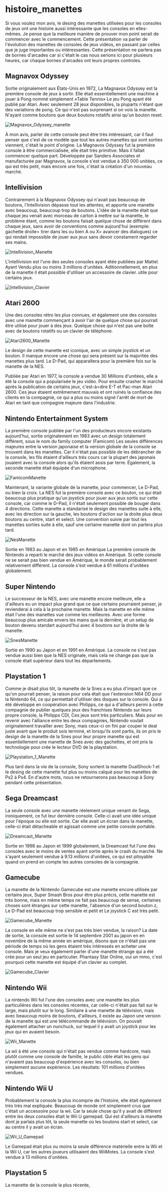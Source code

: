 # histoire_manettes


Si vous voulez mon avis, le desing des manettes utilisées pour les consoles de jeux ont une histoire aussi intéressante que les consoles en elles-mêmes. Je pense que la meilleure manière de prouver mon point serait de commencer avec le commencement. Cette présentation va parler de l'évolution des manettes de consoles de jeux vidéos, en passant par celles que je juge importantes ou intéressantes. Cette présentation ne parlera pas de bornes d'arcades car si c'était le cas nous serions ici pour plusieurs heures, car chaque bornes d'arcades ont leurs propres controles.


## Magnavox Odyssey

Sortie originalement aux États-Unis en 1972, La Magnavox Odyssey est la première console de jeux à sortir. Elle était essentiellement une machine à jouer à Pong nommé simplement «Table Tennis» Le jeu Pong ayant été publié par Atari. Avec seulement 28 jeux disponibles, la pluparts n'étant que des variations de pong. Ce qui n'est pas surprenant si on vois la manette. N'ayant comme boutons que deux boutons rotatifs ainsi qu'un bouton reset.

![Magnavox_Odyssey_manette](media/MagnavoxOdysseyManette.jpg)

À mon avis, parler de cette console peut être très intéressant, car il faut penser que c'est de ce modèle que tout les autres manettes qui sont sorties viennent, c'était le point d'origine. La Magnavox Odyssey fut la première console à être commercialisée, elle était très primitive. Mais il fallait commencer quelque part. Développée par Sanders Associates et manufacturée par Magnavox, la console s'est vendue à 350 000 unitées, ce qui est très petit, mais encore une fois, c'était la création d'un nouveau marché.


## Intellivision

Contrairement à la Magnavox Odyssey qui n'avait pas beaucoup de boutons, l'Intellivision dépasse tout les attentes, et apporte une manette avec beaucoup, beaucoup trop de boutons. L'idée de la manette était que chaque jeu venait avec morceau de carton à mettre sur la manette, le problème étant, comme les boutons faisait quelque chose de différent dans chaque jeux, sans avoir de conventions comme aujourd'hui (exemple: gachette droite= tirer dans les ou bien A ou X= avancer des dialogues) ce qui rendait impossible de jouer aux jeux sans devoir constament regarder ses mains.


![Intellivision_Manette](media/IntellivisionManette.jpg)

L'intellivision est l'une des seules consoles ayant étée publiées par Mattel. Ayant Vendu plus ou moins 3 millions d'unitées. Aditionnellement, en plus de la manette il était possible d'utiliser un accessoire de clavier. utile pour certains jeux.

![Intellivision_Clavier](media/IntellivisionClavier.jpg)


## Atari 2600

Une des consoles rétro les plus connues, et également une des consoles avec une manette commençant à avoir l'air de quelque chose qui pourrait être utilisé pour jouer à des jeux. Quelque chose qui n'est pas une boîte avec de boutons rotatifs ou un clavier de téléphone.

![Atari2600_Manette](media/Atari2600Manette.jpg)

Le design de cette manette est iconique, avec un simple joystick et un bouton. Il manque encore une chose qui sera présent sur la majoritée des manettes plus tard. Le D-Pad, qui apparaîtera pour la première fois sur la manette de la NES.

Publiée par Atari en 1977, la console a vendue 30 Millions d'unitées, elle a été la console qui a popularisée le jeu vidéo. Pour ensuite crasher le marché après la publication de certains jeux, c'est-à=dire E-T et Pac-man Atari 2600. Ces jeux étaient extrêmement mauvais et ont ruinés la confiance des clients en la compagnie, ce qui a plus ou moins signé l'arrêt de mort de Atari en tant que compagnie majeure dans l'industrie.


## Nintendo Entertainment System

La première console publiée par l'un des producteurs encore existants aujourd'hui, sortie originalement en 1983 avec un design totalement différent, sous le nom du family computer (Famicom) Les seules différences majeures entre la version japonaise et la version globale de la console se trouvent dans les manettes. Car il n'était pas possible de les débrancher de la console, les fils étaient d'ailleurs très cours car la plupart des japonais jouaient avec la console alors qu'ils étaient assis par terre. Également, la seconde manette était équipée d'un microphone.

![FamicomManette](media/FamicomManette.jpg)

Maintenant, la variante globale de la manette, pour commencer, Le D-Pad, ou bien la croix. La NES fut la première console avec ce bouton, ce qui était beaucoup plus pratique qu'un joystick pour jouer aux jeux sortis sur cette console, car comme le D-Pad, il n'était seulement possible de bouger dans 4 directions. Cette manette a standarisé le design des manettes suite à elle, avec les direction sur la gauche, les boutons d'action sur la droite plus deux boutons au centre, start et select. Une convention suivie par tout les manettes sorties suite à elle, sauf une certaine manette dont on parlera plus tard.

![NesManette](media/NESManette.jpg)

Sortie en 1983 au Japon et en 1985 en Amérique La première console de Nintendo a reparti le marché des jeux vidéos en Amérique. Si cette console ne se serait pas bien vendue en Amérique, le monde serait probablement relativement différent. La console s'est vendue à 61 millions d'unitées globalement.

## Super Nintendo

Le successeur de la NES, avec une manette encore meilleure, elle a d'ailleurs eu un impact plus grand que ce que certains pourraient penser, je revienderai à cela à la prochaine manette. Mais la manette en elle même était l'une des manettes vue comme les meilleures. Avec une forme beaucoup plus amicale envers les mains que la dernière, et un setup de bouton devenu standart aujourd'hui avec 4 boutons sur la droite de la manette.

![SnesManette](media/SnesManette.jpg)

Sortie en 1990 au Japon et en 1991 en Amérique. La console ne s'est pas vendue aussi bien que la NES originale, mais cela ne change pas que la console était supérieur dans tout les départements.

## Playstation 1

Comme je disait plus tôt, la manette de la Snes a eu plus d'impact que ce qu'on pourrait penser, la raison pour cela était que l'extension N64 DD pour la Nintendo 64, ce qui permettait d'utiliser des disques sur la console. Qui à été développé en coopération avec Philipps, ce qui a d'ailleurs permi à cette compagnie de publier quelques jeux des franchises Nintendo sur leurs propre console, la Philipps CDI, Ces jeux sont très particuliers. Mais pour en revenir avec l'alliance entre les deux compagnies, Nintendo voulait originalement travailler avec Sony, mais ceux-ci on fini par couper le deal juste avant que le produit sois terminé, et lorsqu'ils sont partis, ils on pris le design de la manette de la Snes pour leur propre manette qui est essentiellement une manette de Snes avec des gachettes, et ont pris la technologie pour crée le lecteur DVD de la playstation.

![Playstation_1_Manette](media/Ps1Manette.jpg)

Plus tard dans la vie de la console, Sony sortent la manette DualShock-1 et le desing de cette manette fut plus ou moins calqué pour les manettes de Ps2 à Ps4. En d'autre mots, nous ne retournerons pas beaucoup à Sony pendant cette présentation.

## Sega Dreamcast

La seule console avec une manette réelement unique venant de Sega, ironiquement, ce fut leur dernière console. Celle-ci avait une idée unique pour l'époque ou elle est sortie. Car elle avait un écran dans la manette, celle-ci était détacheable et agissait comme une petite console portable.

![Dreamcast_Manette](media/DreamcastManette.jpg)

Sortie en 1998 au Japon et 1999 globalement, la Dreamcast fut l'une des consoles avec le moins de ventes ayant sortie après le crash du marché. Ne s'ayant seulement vendue à 9.13 millions d'unitées, ce qui est pitoyable quand on prend en compte les autres consoles de la compagnie.

## Gamecube

La manette de la Nintendo Gamecube est une manette encore utilisée par certains jeux, Super Smash Bros pour être plus précis, cette manette est très bonne, mais en même temps ne fait pas beaucoup de sense, certaines choses sont étranges sur cette manette, l'absence d'un second bouton z, Le D-Pad est beaucoup trop sensible et petit et Le joystick C est très petit.

![Gamecube_Manette](media/GamecubeManette.png)

La console en elle même ne s'est pas très bien vendue, la raison? La date de sortie, la console est sortie le 14 septembre 2001 au japon en en novembre de la même année en amérique, disons que ce n'était pas une période de temps où les gens étaient très intéressés en acheter une console. Mais je veux également parler d'une manette étrange qui a été crée pour un seul jeu en particulier. Phantasy Star Online, oui un mmo, c'est pourquoi cette manette est équipé d'un clavier au complet.

![Gamecube_Clavier](media/GamecubeClavier.jpg)

## Nintendo Wii

La nintendo Wii fut l'une des consoles avec une manette les plus particulières dans les consoles récentes, car celle-ci n'était pas fait sur le large, mais plutôt sur le long. Similaire à une manette de télévision, mais avec beaucoup moins de boutons, d'ailleurs, il existe au Japon une version de la manette qui est une télécommande de télévision. On pouvait également attacher un nunchuck, sur lequel il y avait un joystick pour les jeux qui en avaient besoin.

![Wii_Manette](media/WiiManette.jpeg)

La wii à été une console qui n'était pas vendue comme hardcore, mais plutôt comme une console de famille, le public cible était les gens qui n'avaient pas beaucoup d'expérience avec les consoles, ou bien simplement aucune expérience. Les résultats: 101 millions d'unitées vendues.

## Nintendo Wii U

Probablement la console la plus incomprie de l'histoire, elle était également très très mal expliquée. Beaucoup de monde ont simplement crus que c'était un accessoire pour la wii. Car la seule chose qu'il y avait de différent entre les deux consoles était le Wii U gamepad. Qui est d'ailleurs la manette dont je parlais plus tôt, la seule manette où les boutons start et select, car au centre il y avait un écran. 

![Wii_U_Gamepad](media/WiiUGamepad.png)

Le Gamepad était plus ou moins la seule différence matérielle entre la Wii et la Wii U, car les autres joueurs utilisaient des WiiMotes. La console s'est vendue à 13 millions d'unitées.

## Playstation 5

La manette de la console la plus récente, 














